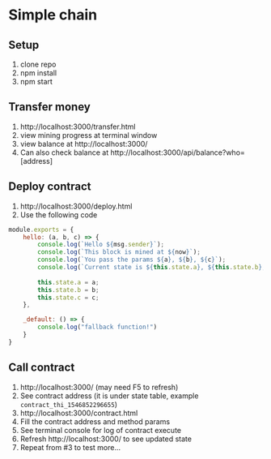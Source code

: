 # Simple chain

## Setup
1. clone repo
2. npm install
3. npm start

## Transfer money
1. http://localhost:3000/transfer.html
2. view mining progress at terminal window
3. view balance at http://localhost:3000/
4. Can also check balance at http://localhost:3000/api/balance?who=[address]

## Deploy contract
1. http://localhost:3000/deploy.html
2. Use the following code
```js
module.exports = {
    hello: (a, b, c) => {
        console.log(`Hello ${msg.sender}`);
        console.log(`This block is mined at ${now}`);
        console.log(`You pass the params ${a}, ${b}, ${c}`);
        console.log(`Current state is ${this.state.a}, ${this.state.b}, ${this.state.c}`);
        
        this.state.a = a;
        this.state.b = b;
        this.state.c = c;
    },

    _default: () => {
        console.log("fallback function!")
    }
}
```

## Call contract
1. http://localhost:3000/ (may need F5 to refresh)
2. See contract address (it is under state table, example `contract_thi_1546852296655`)
3. http://localhost:3000/contract.html
4. Fill the contract address and method params
5. See terminal console for log of contract execute
6. Refresh http://localhost:3000/ to see updated state
7. Repeat from #3 to test more...
